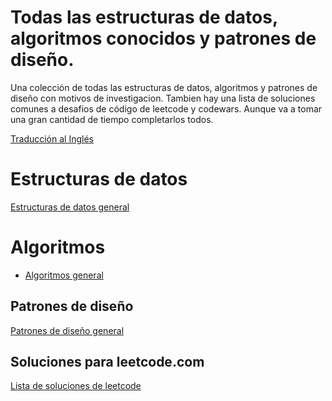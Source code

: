 # Todas las estructuras de datos, algoritmos conocidos y patrones de diseño.

Una colección de todas las estructuras de datos, algoritmos y patrones de diseño con motivos de investigacion.
Tambien hay una lista de soluciones comunes a desafios de código de leetcode y codewars. Aunque va a tomar una gran cantidad de tiempo completarlos todos.

[Traducción al Inglés](./README.md)


# Estructuras de datos

[Estructuras de datos general](./structures/README-es.md)


# Algoritmos

- [Algoritmos general](./algorithms/README-es.md)


## Patrones de diseño

[Patrones de diseño general](./patterns/README-es.md)


## Soluciones para leetcode.com 

[Lista de soluciones de leetcode](./leetcode/README-es.md)




